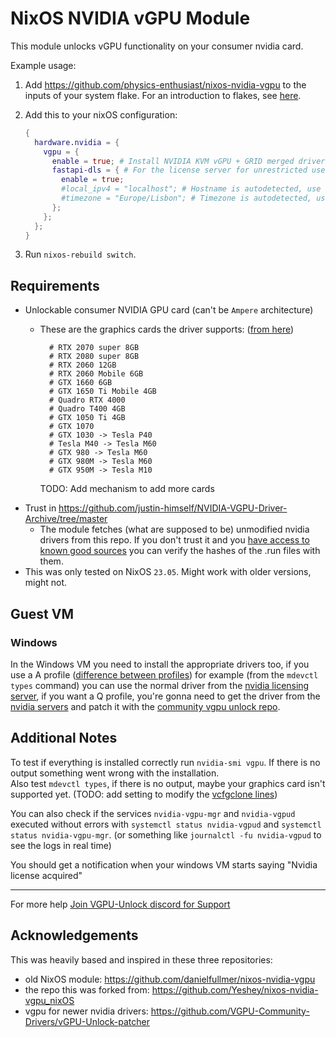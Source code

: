 # NixOS NVIDIA vGPU Module

This module unlocks vGPU functionality on your consumer nvidia card.

Example usage:

1. Add https://github.com/physics-enthusiast/nixos-nvidia-vgpu to the inputs of your system flake. For an introduction to flakes, see [here](https://nixos.wiki/wiki/Flakes).

2. Add this to your nixOS configuration:
   
   ```nix
   {
     hardware.nvidia = {
       vgpu = {
         enable = true; # Install NVIDIA KVM vGPU + GRID merged driver for consumer cards with vgpu unlocked.
         fastapi-dls = { # For the license server for unrestricted use of the vgpu driver in guests
           enable = true;
           #local_ipv4 = "localhost"; # Hostname is autodetected, use this setting to override
           #timezone = "Europe/Lisbon"; # Timezone is autodetected, use this setting to override (needs to be the same as the tz in the VM)
         };
       };
     };
   }
   ```

3. Run `nixos-rebuild switch`.

## Requirements

- Unlockable consumer NVIDIA GPU card (can't be `Ampere` architecture)
  - These are the graphics cards the driver supports: ([from here](https://github.com/VGPU-Community-Drivers/vGPU-Unlock-patcher/blob/525.105/patch.sh))
    
    ```
      # RTX 2070 super 8GB
      # RTX 2080 super 8GB
      # RTX 2060 12GB
      # RTX 2060 Mobile 6GB
      # GTX 1660 6GB
      # GTX 1650 Ti Mobile 4GB
      # Quadro RTX 4000
      # Quadro T400 4GB
      # GTX 1050 Ti 4GB
      # GTX 1070
      # GTX 1030 -> Tesla P40
      # Tesla M40 -> Tesla M60
      # GTX 980 -> Tesla M60
      # GTX 980M -> Tesla M60
      # GTX 950M -> Tesla M10
    ```
    
    TODO: Add mechanism to add more cards
- Trust in https://github.com/justin-himself/NVIDIA-VGPU-Driver-Archive/tree/master
  - The module fetches (what are supposed to be) unmodified nvidia drivers from this repo. If you don't trust it and you [have access to known good sources](https://gitlab.com/polloloco/vgpu-proxmox#nvidia-driver) you can verify the hashes of the .run files with them.
- This was only tested on NixOS `23.05`. Might work with older versions, might not.

## Guest VM

### Windows

In the Windows VM you need to install the appropriate drivers too, if you use a A profile ([difference between profiles](https://youtu.be/cPrOoeMxzu0?t=1244)) for example (from the `mdevctl types` command) you can use the normal driver from the [nvidia licensing server](#nvidia-drivers), if you want a Q profile, you're gonna need to get the driver from the [nvidia servers](#nvidia-drivers) and patch it with the [community vgpu unlock repo](https://github.com/VGPU-Community-Drivers/vGPU-Unlock-patcher).

## Additional Notes

To test if everything is installed correctly run `nvidia-smi vgpu`. If there is no output something went wrong with the installation.  
Also test `mdevctl types`, if there is no output, maybe your graphics card isn't supported yet. (TODO: add setting to modify the [vcfgclone lines](https://github.com/VGPU-Community-Drivers/vGPU-Unlock-patcher#usage))

You can also check if the services `nvidia-vgpu-mgr` and `nvidia-vgpud` executed without errors with `systemctl status nvidia-vgpud` and `systemctl status nvidia-vgpu-mgr`. (or something like `journalctl -fu nvidia-vgpud` to see the logs in real time)

You should get a notification when your windows VM starts saying "Nvidia license acquired"

---

For more help [Join VGPU-Unlock discord for Support](https://discord.com/invite/5rQsSV3Byq)

## Acknowledgements

This was heavily based and inspired in these three repositories:

- old NixOS module: https://github.com/danielfullmer/nixos-nvidia-vgpu
- the repo this was forked from: https://github.com/Yeshey/nixos-nvidia-vgpu_nixOS
- vgpu for newer nvidia drivers: https://github.com/VGPU-Community-Drivers/vGPU-Unlock-patcher

